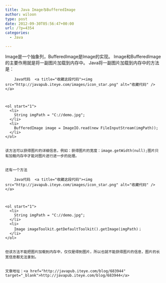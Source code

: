 ```yaml
---
title: Java Image与BufferedImage
author: wiloon
type: post
date: 2012-09-30T05:56:47+00:00
url: /?p=4354
categories:
  - Java

---
```



<div id="blog_content">
  Image是一个抽象列，BufferedImage是Image的实现。
 Image和BufferedImage的主要作用就是将一副图片加载到内存中。
 Java将一副图片加载到内存中的方法是： 
  
  <div id="">
    
      
        Java代码  <a title="收藏这段代码"><img src="http://javapub.iteye.com/images/icon_star.png" alt="收藏代码" /></a>
      
    
    
    <ol start="1">
      <li>
        String imgPath = "C://demo.jpg";
      </li>
      <li>
        BufferedImage image = ImageIO.read(new FileInputStream(imgPath));
      </li>
    </ol>
  
  
    该方法可以获得图片的详细信息，例如：获得图片的宽度：image.getWidth(null);图片只有加载内存中才能对图片进行进一步的处理。
  
  
    还有一个方法
  
  <div id="">
    
      
        Java代码  <a title="收藏这段代码"><img src="http://javapub.iteye.com/images/icon_star.png" alt="收藏代码" /></a>
      
    
    
    <ol start="1">
      <li>
        String imgPath = "C://demo.jpg";
      </li>
      <li>
        Image imageToolkit.getDefaultToolkit().getImage(imgPath)；
      </li>
    </ol>
  
  
    但该方法不能把图片加载到内存中，仅仅是得到图片，所以也就不能获得图片的信息，图片的长宽信息都无法拿到。
  
  
    文章地址：<a href="http://javapub.iteye.com/blog/683944" target="_blank">http://javapub.iteye.com/blog/683944</a>